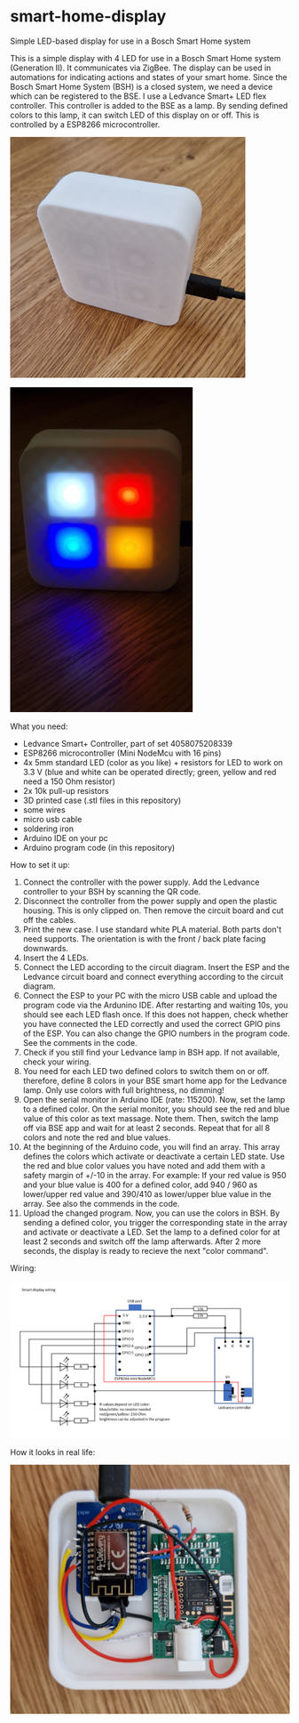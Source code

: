 # smart-home-display
Simple LED-based display for use in a Bosch Smart Home system

This is a simple display with 4 LED for use in a Bosch Smart Home system (Generation II). It communicates via ZigBee. The display can be used in automations for indicating actions and states of your smart home. Since the Bosch Smart Home System (BSH) is a closed system, we need a device which can be registered to the BSE. I use a Ledvance Smart+ LED flex controller. This controller is added to the BSE as a lamp. By sending defined colors to this lamp, it can switch LED of this display on or off. This is controlled by a ESP8266 microcontroller. 

![smart display](https://github.com/tobo-123/smart-home-display/blob/main/pictures/1_small.jpg)

![smart display](https://github.com/tobo-123/smart-home-display/blob/main/pictures/2_small.jpg)

What you need:

- Ledvance Smart+ Controller, part of set 4058075208339
- ESP8266 microcontroller (Mini NodeMcu with 16 pins)
- 4x 5mm standard LED (color as you like) + resistors for LED to work on 3.3 V (blue and white can be operated directly; green, yellow and red need a 150 Ohm resistor)
- 2x 10k pull-up resistors
- 3D printed case (.stl files in this repository)
- some wires
- micro usb cable
- soldering iron
- Arduino IDE on your pc
- Arduino program code (in this repository)

How to set it up:

1. Connect the controller with the power supply. Add the Ledvance controller to your BSH by scanning the QR code.
2. Disconnect the controller from the power supply and open the plastic housing. This is only clipped on. Then remove the circuit board and cut off the cables.
3. Print the new case. I use standard white PLA material. Both parts don't need supports. The orientation is with the front / back plate facing downwards.
4. Insert the 4 LEDs.
5. Connect the LED according to the circuit diagram. Insert the ESP and the Ledvance circuit board and connect everything according to the circuit diagram.
6. Connect the ESP to your PC with the micro USB cable and upload the program code via the Ardunino IDE. After restarting and waiting 10s, you should see each LED flash once. If this does not happen, check whether you have connected the LED correctly and used the correct GPIO pins of the ESP. You can also change the GPIO numbers in the program code. See the comments in the code.
7. Check if you still find your Ledvance lamp in BSH app. If not available, check your wiring.
8. You need for each LED two defined colors to switch them on or off. therefore, define 8 colors in your BSE smart home app for the Ledvance lamp. Only use colors with full brightness, no dimming!
9. Open the serial monitor in Arduino IDE (rate: 115200). Now, set the lamp to a defined color. On the serial monitor, you should see the red and blue value of this color as text massage. Note them. Then, switch the lamp off via BSE app and wait for at least 2 seconds. Repeat that for all 8 colors and note the red and blue values.
10. At the beginning of the Arduino code, you will find an array. This array defines the colors which activate or deactivate a certain LED state. Use the red and blue color values you have noted and add them with a safety margin of +/-10 in the array. For example: If your red value is 950 and your blue value is 400 for a defined color, add 940 / 960 as lower/upper red value and 390/410 as lower/upper blue value in the array. See also the commends in the code.
11. Upload the changed program. Now, you can use the colors in BSH. By sending a defined color, you trigger the corresponding state in the array and activate or deactivate a LED. Set the lamp to a defined color for at least 2 seconds and switch off the lamp afterwards. After 2 more seconds, the display is ready to recieve the next "color command".

Wiring:

![smart display wiring](https://github.com/tobo-123/smart-home-display/blob/main/smart_display_wiring.png)

How it looks in real life:

![smart display wiring](https://github.com/tobo-123/smart-home-display/blob/main/pictures/3.jpg)
